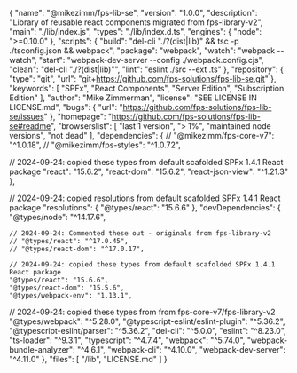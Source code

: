 {
  "name": "@mikezimm/fps-lib-se",
  "version": "1.0.0",
  "description": "Library of reusable react components migrated from fps-library-v2",
  "main": "./lib/index.js",
  "types": "./lib/index.d.ts",
  "engines": {
    "node": ">=0.10.0"
  },
  "scripts": {
    "build": "del-cli \"./?(dist|lib)\" && tsc -p ./tsconfig.json && webpack",
    "package": "webpack",
    "watch": "webpack --watch",
    "start": "webpack-dev-server --config ./webpack.config.cjs",
    "clean": "del-cli \"./?(dist|lib)\"",
    "lint": "eslint ./src --ext .ts"
  },
  "repository": {
    "type": "git",
    "url": "git+https://github.com/fps-solutions/fps-lib-se.git"
  },
  "keywords": [
    "SPFx",
    "React Components",
    "Server Edition",
    "Subscription Edition"
  ],
  "author": "Mike Zimmerman",
  "license": "SEE LICENSE IN LICENSE.md",
  "bugs": {
    "url": "https://github.com/fps-solutions/fps-lib-se/issues"
  },
  "homepage": "https://github.com/fps-solutions/fps-lib-se#readme",
  "browserslist": [
    "last 1 version",
    "> 1%",
    "maintained node versions",
    "not dead"
  ],
  "dependencies": {
    // "@mikezimm/fps-core-v7": "^1.0.18",
    // "@mikezimm/fps-styles": "^1.0.72",

   // 2024-09-24: copied these types from default scafolded SPFx 1.4.1 React package
    "react": "15.6.2",
    "react-dom": "15.6.2",
    "react-json-view": "^1.21.3"
  },

  // 2024-09-24: copied resolutions from default scafolded SPFx 1.4.1 React package
  "resolutions": {
    "@types/react": "15.6.6"
  },
  "devDependencies": {
    "@types/node": "^14.17.6",

    // 2024-09-24: Commented these out - originals from fps-library-v2
    // "@types/react": "^17.0.45",
    // "@types/react-dom": "^17.0.17",

    // 2024-09-24: copied these types from default scafolded SPFx 1.4.1 React package
    "@types/react": "15.6.6",
    "@types/react-dom": "15.5.6",
    "@types/webpack-env": "1.13.1",

   // 2024-09-24: copied these types from from fps-core-v7/fps-library-v2
    "@types/webpack": "^5.28.0",
    "@typescript-eslint/eslint-plugin": "^5.36.2",
    "@typescript-eslint/parser": "^5.36.2",
    "del-cli": "^5.0.0",
    "eslint": "^8.23.0",
    "ts-loader": "^9.3.1",
    "typescript": "^4.7.4",
    "webpack": "^5.74.0",
    "webpack-bundle-analyzer": "^4.6.1",
    "webpack-cli": "^4.10.0",
    "webpack-dev-server": "^4.11.0"
  },
  "files": [
    "/lib",
    "LICENSE.md"
  ]
}
